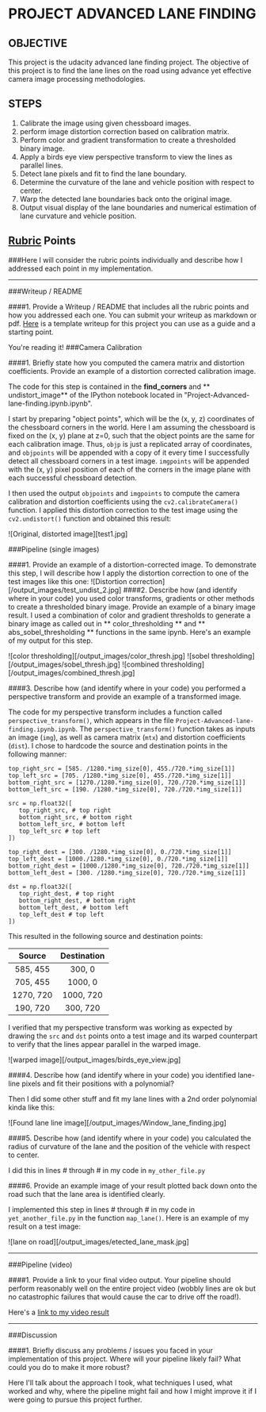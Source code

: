 # PROJECT ADVANCED LANE FINDING #

## OBJECTIVE ##

This project is the udacity advanced lane finding project. The objective of this project is to find the lane lines on the road using advance yet effective camera image processing methodologies.

## STEPS ##

1. Calibrate the image using given chessboard images.
1. perform image distortion correction based on calibration matrix.
1. Perform color and gradient transformation to create a thresholded binary image.
1. Apply a birds eye view perspective transform to view the lines as parallel lines.
1. Detect lane pixels and fit to find the lane boundary.
1. Determine the curvature of the lane and vehicle position with respect to center.
1. Warp the detected lane boundaries back onto the original image.
1. Output visual display of the lane boundaries and numerical estimation of lane curvature and vehicle position.

## [Rubric](https://review.udacity.com/#!/rubrics/571/view) Points
###Here I will consider the rubric points individually and describe how I addressed each point in my implementation.  

---
###Writeup / README

####1. Provide a Writeup / README that includes all the rubric points and how you addressed each one.  You can submit your writeup as markdown or pdf.  [Here](https://github.com/udacity/CarND-Advanced-Lane-Lines/blob/master/writeup_template.md) is a template writeup for this project you can use as a guide and a starting point.  

You're reading it!
###Camera Calibration

####1. Briefly state how you computed the camera matrix and distortion coefficients. Provide an example of a distortion corrected calibration image.

The code for this step is contained in the **find_corners** and ** undistort_image** of the IPython notebook located in "Project-Advanced-lane-finding.ipynb.ipynb".

I start by preparing "object points", which will be the (x, y, z) coordinates of the chessboard corners in the world. Here I am assuming the chessboard is fixed on the (x, y) plane at z=0, such that the object points are the same for each calibration image.  Thus, `objp` is just a replicated array of coordinates, and `objpoints` will be appended with a copy of it every time I successfully detect all chessboard corners in a test image.  `imgpoints` will be appended with the (x, y) pixel position of each of the corners in the image plane with each successful chessboard detection.  

I then used the output `objpoints` and `imgpoints` to compute the camera calibration and distortion coefficients using the `cv2.calibrateCamera()` function.  I applied this distortion correction to the test image using the `cv2.undistort()` function and obtained this result: 

![Original, distorted image][test1.jpg]

###Pipeline (single images)

####1. Provide an example of a distortion-corrected image.
To demonstrate this step, I will describe how I apply the distortion correction to one of the test images like this one:
![Distortion correction][/output_images/test_undist_2.jpg]
####2. Describe how (and identify where in your code) you used color transforms, gradients or other methods to create a thresholded binary image.  Provide an example of a binary image result.
I used a combination of color and gradient thresholds to generate a binary image as called out in ** color_thresholding ** and ** abs_sobel_thresholding ** functions in the same ipynb.  Here's an example of my output for this step.

![color thresholding][/output_images/color_thresh.jpg]
![sobel thresholding][/output_images/sobel_thresh.jpg]
![combined thresholding][/output_images/combined_thresh.jpg]

####3. Describe how (and identify where in your code) you performed a perspective transform and provide an example of a transformed image.

The code for my perspective transform includes a function called `perspective_transform()`, which appears in the file `Project-Advanced-lane-finding.ipynb.ipynb`.  The `perspective_transform()` function takes as inputs an image (`img`), as well as camera matrix (`mtx`) and distortion coefficients (`dist`).  I chose to hardcode the source and destination points in the following manner:

```
top_right_src = [585. /1280.*img_size[0], 455./720.*img_size[1]]
top_left_src = [705. /1280.*img_size[0], 455./720.*img_size[1]]
bottom_right_src = [1270./1280.*img_size[0], 720./720.*img_size[1]]
bottom_left_src = [190. /1280.*img_size[0], 720./720.*img_size[1]]

src = np.float32([
   top_right_src, # top right
   bottom_right_src, # bottom right
   bottom_left_src, # bottom left
   top_left_src # top left
])
    
top_right_dest = [300. /1280.*img_size[0], 0./720.*img_size[1]]
top_left_dest = [1000./1280.*img_size[0], 0./720.*img_size[1]]
bottom_right_dest = [1000./1280.*img_size[0], 720./720.*img_size[1]]
bottom_left_dest = [300. /1280.*img_size[0], 720./720.*img_size[1]]
    
dst = np.float32([
   top_right_dest, # top right
   bottom_right_dest, # bottom right
   bottom_left_dest, # bottom left
   top_left_dest # top left
])
```
This resulted in the following source and destination points:

| Source        | Destination   | 
|:-------------:|:-------------:| 
| 585, 455      | 300, 0        | 
| 705, 455      | 1000, 0      |
| 1270, 720     | 1000, 720      |
| 190, 720      | 300, 720        |

I verified that my perspective transform was working as expected by drawing the `src` and `dst` points onto a test image and its warped counterpart to verify that the lines appear parallel in the warped image.

![warped image][/output_images/birds_eye_view.jpg]

####4. Describe how (and identify where in your code) you identified lane-line pixels and fit their positions with a polynomial?

Then I did some other stuff and fit my lane lines with a 2nd order polynomial kinda like this:

![Found lane line image][/output_images/Window_lane_finding.jpg]

####5. Describe how (and identify where in your code) you calculated the radius of curvature of the lane and the position of the vehicle with respect to center.

I did this in lines # through # in my code in `my_other_file.py`

####6. Provide an example image of your result plotted back down onto the road such that the lane area is identified clearly.

I implemented this step in lines # through # in my code in `yet_another_file.py` in the function `map_lane()`.  Here is an example of my result on a test image:

![lane on road][/output_images/etected_lane_mask.jpg]

---

###Pipeline (video)

####1. Provide a link to your final video output.  Your pipeline should perform reasonably well on the entire project video (wobbly lines are ok but no catastrophic failures that would cause the car to drive off the road!).

Here's a [link to my video result](Project_video_output.mp4)

---

###Discussion

####1. Briefly discuss any problems / issues you faced in your implementation of this project.  Where will your pipeline likely fail?  What could you do to make it more robust?

Here I'll talk about the approach I took, what techniques I used, what worked and why, where the pipeline might fail and how I might improve it if I were going to pursue this project further.  
